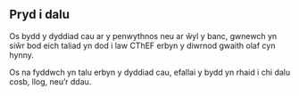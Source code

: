 ## Pryd i dalu

Os bydd y dyddiad cau ar y penwythnos neu ar ŵyl y banc, gwnewch yn siŵr bod eich taliad yn dod i law CThEF erbyn y diwrnod gwaith olaf cyn hynny.

Os na fyddwch yn talu erbyn y dyddiad cau, efallai y bydd yn rhaid i chi dalu cosb, llog, neu’r ddau.